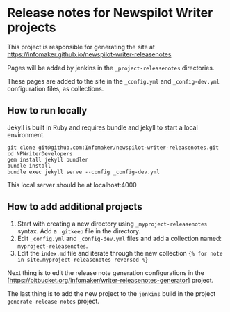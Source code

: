 # Release notes for Newspilot Writer projects

This project is responsible for generating the site at https://infomaker.github.io/newspilot-writer-releasenotes

Pages will be added by jenkins in the `_project-releasenotes` directories.

These pages are added to the site in the `_config.yml` and `_config-dev.yml` configuration files, as collections.


## How to run locally

Jekyll is built in Ruby and requires bundle and jekyll to start a local environment.


    git clone git@github.com:Infomaker/newspilot-writer-releasenotes.git
    cd NPWriterDevelopers
    gem install jekyll bundler
    bundle install
    bundle exec jekyll serve --config _config-dev.yml

This local server should be at localhost:4000


## How to add additional projects

1. Start with creating a new directory using `_myproject-releasenotes` syntax. Add a `.gitkeep` file in the directory.
2. Edit `_config.yml` and `_config-dev.yml` files and add a collection named: `myproject-releasenotes`.
3. Edit the `index.md` file and iterate through the new collection `{% for note in site.myproject-releasenotes reversed %}`

Next thing is to edit the release note generation configurations in the [https://bitbucket.org/infomaker/writer-releasenotes-generator] project.

The last thing is to add the new project to the `jenkins` build in the project `generate-release-notes` project.
